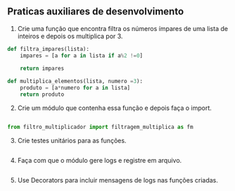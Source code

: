 ## Praticas auxiliares de desenvolvimento

1. Crie uma função que encontra filtra os números ímpares de uma lista de inteiros e depois os multiplica por 3.
```py
def filtra_impares(lista):
    impares = [a for a in lista if a%2 !=0]
    
    return impares

def multiplica_elementos(lista, numero =3):
    produto = [a*numero for a in lista]
    return produto
```

2. Crie um módulo que contenha essa função e depois faça o import.
```py

from filtro_multiplicador import filtragem_multiplica as fm
```

3. Crie testes unitários para as funções.
```py
```

4. Faça com que o módulo gere logs e registre em arquivo.
```py

```

5. Use Decorators para incluir mensagens de logs nas funções criadas.
```py
```

